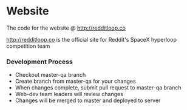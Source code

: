 # Website
The code for the website @ http://redditloop.co

http://redditloop.co is the official site for Reddit's SpaceX hyperloop competition team


### Development Process

- Checkout master-qa branch
- Create branch from master-qa for your changes
- When changes complete, submit pull request to master-qa branch
- Web-dev team leaders will review changes
- Changes will be merged to master and deployed to server